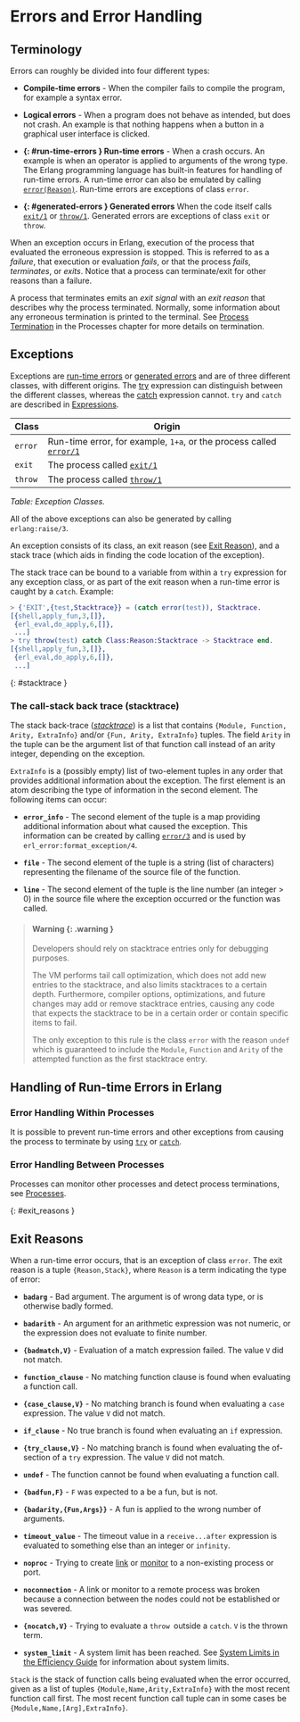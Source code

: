 <!--
%CopyrightBegin%

Copyright Ericsson AB 2023-2024. All Rights Reserved.

Licensed under the Apache License, Version 2.0 (the "License");
you may not use this file except in compliance with the License.
You may obtain a copy of the License at

    http://www.apache.org/licenses/LICENSE-2.0

Unless required by applicable law or agreed to in writing, software
distributed under the License is distributed on an "AS IS" BASIS,
WITHOUT WARRANTIES OR CONDITIONS OF ANY KIND, either express or implied.
See the License for the specific language governing permissions and
limitations under the License.

%CopyrightEnd%
-->
# Errors and Error Handling

## Terminology

Errors can roughly be divided into four different types:

- **Compile-time errors** - When the compiler fails to compile the program, for
  example a syntax error.

- **Logical errors** - When a program does not behave as intended, but does not
  crash. An example is that nothing happens when a button in a graphical user
  interface is clicked.

- **[](){: #run-time-errors } Run-time errors** - 
  When a crash occurs. An example is when an operator is applied to arguments of
  the wrong type. The Erlang programming language has built-in features for
  handling of run-time errors. A run-time error can also be emulated by calling
  [`error(Reason)`](`erlang:error/1`). Run-time errors are exceptions of class
  `error`.

- **[](){: #generated-errors } Generated errors**
  When the code itself calls [`exit/1`](`erlang:exit/1`) or
  [`throw/1`](`erlang:throw/1`). Generated errors are exceptions of class `exit`
  or `throw`.

When an exception occurs in Erlang, execution of the process that evaluated the
erroneous expression is stopped. This is referred to as a _failure_, that
execution or evaluation _fails_, or that the process _fails_, _terminates_, or
_exits_. Notice that a process can terminate/exit for other reasons than a
failure.

A process that terminates emits an _exit signal_ with an _exit reason_ that
describes why the process terminated. Normally, some information about any
erroneous termination is printed to the terminal. See
[Process Termination](ref_man_processes.md#process-termination) in the Processes
chapter for more details on termination.

## Exceptions

Exceptions are [run-time errors](errors.md#run-time-errors) or
[generated errors](errors.md#generated-errors) and are of three different
classes, with different origins. The [try](expressions.md#try) expression can
distinguish between the different classes, whereas the
[catch](expressions.md#catch-and-throw) expression cannot. `try` and `catch` are described
in [Expressions](expressions.md).

| Class   | Origin                                                                           |
| ------- | -------------------------------------------------------------------------------- |
| `error` | Run-time error, for example, `1+a`, or the process called [`error/1`](`error/1`) |
| `exit`  | The process called [`exit/1`](`exit/1`)                                          |
| `throw` | The process called [`throw/1`](`throw/1`)                                        |

_Table: Exception Classes._

All of the above exceptions can also be generated by calling `erlang:raise/3`.

An exception consists of its class, an exit reason (see
[Exit Reason](errors.md#exit_reasons)), and a stack trace (which aids in finding
the code location of the exception).

The stack trace can be bound to a variable from within a `try` expression for
any exception class, or as part of the exit reason when a run-time error is
caught by a `catch`. Example:

```erlang
> {'EXIT',{test,Stacktrace}} = (catch error(test)), Stacktrace.
[{shell,apply_fun,3,[]},
 {erl_eval,do_apply,6,[]},
 ...]
> try throw(test) catch Class:Reason:Stacktrace -> Stacktrace end.
[{shell,apply_fun,3,[]},
 {erl_eval,do_apply,6,[]},
 ...]
```

[](){: #stacktrace }

### The call-stack back trace (stacktrace)

The stack back-trace ([_stacktrace_](`t:erlang:stacktrace/0`)) is a list that
contains `{Module, Function, Arity, ExtraInfo}` and/or `{Fun, Arity, ExtraInfo}`
tuples. The field `Arity` in the tuple can be the argument list of that function
call instead of an arity integer, depending on the exception.

`ExtraInfo` is a (possibly empty) list of two-element tuples in any order that
provides additional information about the exception. The first element is an
atom describing the type of information in the second element. The following
items can occur:

- **`error_info`** - The second element of the tuple is a map providing
  additional information about what caused the exception. This information can
  be created by calling [`error/3`](`erlang:error/3`) and is used by
  `erl_error:format_exception/4`.

- **`file`** - The second element of the tuple is a string (list of characters)
  representing the filename of the source file of the function.

- **`line`** - The second element of the tuple is the line number (an
  integer > 0) in the source file where the exception occurred or the function
  was called.

> #### Warning {: .warning }
>
> Developers should rely on stacktrace entries only for debugging purposes.
>
> The VM performs tail call optimization, which does not add new entries to the
> stacktrace, and also limits stacktraces to a certain depth. Furthermore,
> compiler options, optimizations, and future changes may add or remove
> stacktrace entries, causing any code that expects the stacktrace to be in a
> certain order or contain specific items to fail.
>
> The only exception to this rule is the class `error` with the reason `undef`
> which is guaranteed to include the `Module`, `Function` and `Arity` of the
> attempted function as the first stacktrace entry.

## Handling of Run-time Errors in Erlang

### Error Handling Within Processes

It is possible to prevent run-time errors and other exceptions from
causing the process to terminate by using [`try`](expressions.md#try)
or [`catch`](expressions.md#catch-and-throw).

### Error Handling Between Processes

Processes can monitor other processes and detect process terminations, see
[Processes](ref_man_processes.md#errors).

[](){: #exit_reasons }

## Exit Reasons

When a run-time error occurs, that is an exception of class `error`. The exit
reason is a tuple `{Reason,Stack}`, where `Reason` is a term indicating the type
of error:

- **`badarg`** - Bad argument. The argument is of wrong data type, or
    is otherwise badly formed.

- **`badarith`** - An argument for an arithmetic expression was not numeric,
    or the expression does not evaluate to finite number.

- **`{badmatch,V}`** - Evaluation of a match expression failed. The
    value `V` did not match.

- **`function_clause`** - No matching function clause is found when
    evaluating a function call.

- **`{case_clause,V}`** - No matching branch is found when evaluating
    a `case` expression. The value `V` did not match.

- **`if_clause`** - No true branch is found when evaluating an `if`
    expression.

- **`{try_clause,V}`** - No matching branch is found when evaluating
    the of-section of a `try` expression. The value `V` did not
    match.

- **`undef`** - The function cannot be found when evaluating a
    function call.

- **`{badfun,F}`** - `F` was expected to a be a fun, but is not.

- **`{badarity,{Fun,Args}}`** - A fun is applied to the wrong number of
    arguments.

- **`timeout_value`** - The timeout value in a `receive...after`
    expression is evaluated to something else than an integer or
    `infinity`.

- **`noproc`** - Trying to create [link](`link/1`) or
    [monitor](`monitor/2`) to a non-existing process or port.

- **`noconnection`** - A link or monitor to a remote process was
    broken because a connection between the nodes could not be
    established or was severed.

- **`{nocatch,V}`** - Trying to evaluate a `throw `outside a
    `catch`. `V` is the thrown term.

- **`system_limit`** - A system limit has been reached. See
    [System Limits in the Efficiency Guide](`e:system:system_limits.md`)
    for information about system limits.

`Stack` is the stack of function calls being evaluated when the error occurred,
given as a list of tuples `{Module,Name,Arity,ExtraInfo}` with the most recent
function call first. The most recent function call tuple can in some cases be
`{Module,Name,[Arg],ExtraInfo}`.
